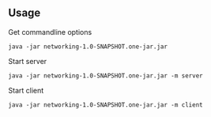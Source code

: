 ## Usage

Get commandline options

```shell
java -jar networking-1.0-SNAPSHOT.one-jar.jar
```

Start server

```shell
java -jar networking-1.0-SNAPSHOT.one-jar.jar -m server
```

Start client

```shell
java -jar networking-1.0-SNAPSHOT.one-jar.jar -m client
```  